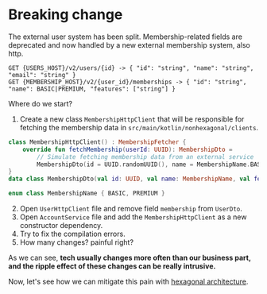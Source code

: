 # Breaking change

The external user system has been split. Membership-related fields are deprecated and now handled by a new external membership system, also http. 

```
GET {USERS_HOST}/v2/users/{id} -> { "id": "string", "name": "string", "email": "string" }
GET {MEMBERSHIP_HOST}/v2/{user_id}/memberships -> { "id": "string", "name": BASIC|PREMIUM, "features": ["string"] }
```

Where do we start? 
1. Create a new class `MembershipHttpClient` that will be responsible for fetching the membership data in `src/main/kotlin/nonhexagonal/clients`.
```kotlin
class MembershipHttpClient() : MembershipFetcher {
    override fun fetchMembership(userId: UUID): MembershipDto =
        // Simulate fetching membership data from an external service
        MembershipDto(id = UUID.randomUUID(), name = MembershipName.BASIC, features = listOf("feature1", "feature2"))
}
data class MembershipDto(val id: UUID, val name: MembershipName, val features: List<String>)

enum class MembershipName { BASIC, PREMIUM }
```
2. Open `UserHttpClient` file and remove field `membership` from `UserDto`.
3. Open `AccountService` file and add the `MembershipHttpClient` as a new constructor dependency.
4. Try to fix the compilation errors.
5. How many changes? painful right?

As we can see, **tech usually changes more often than our business part, and the ripple effect of these changes can be really
intrusive.**

Now, let's see how we can mitigate this pain with [hexagonal architecture](/workshop_steps/hexagonal/1_basic_structure.md).